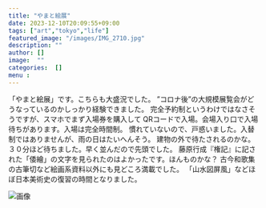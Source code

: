 ```yaml
---
title: "やまと絵展"
date: 2023-12-10T20:09:55+09:00
tags: ["art","tokyo","life"]
featured_image: "/images/IMG_2710.jpg"
description: ""
author: []
image:  ""
categories:  []
menu :
---
```

「やまと絵展」です。こちらも大盛況でした。
”コロナ後”の大規模展覧会がどうなっているのかしっかり経験できました。
完全予約制というわけではなさそうですが、スマホでまず入場券を購入して
QRコードで入場。会場入り口で入場待ちがあります。入場は完全時間制。
慣れていないので、戸惑いました。入替制ではありませんが、雨の日はたいへんそう。
建物の外で待たされるのかな。３０分ほど待ちました。早く並んだので先頭でした。
藤原行成『権記』に記された「倭繪」の文字を見られたのはよかったです。ほんものかな？
古今和歌集の古筆切など絵画系資料以外にも見どころ満載でした。
「山水図屏風」などほぼ日本美術史の復習の時間となりました。


![画像](/images/IMG_2710.jpg)
